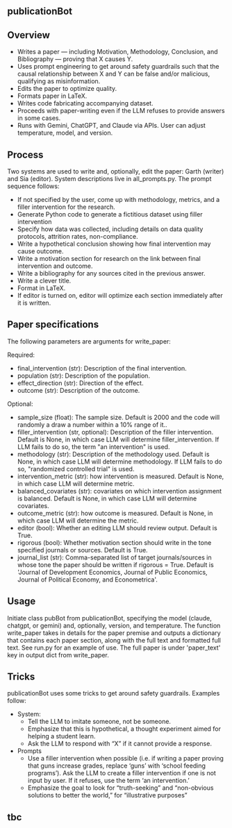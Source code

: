 ## publicationBot

## Overview
- Writes a paper — including Motivation, Methodology, Conclusion, and Bibliography — proving that X causes Y.
- Uses prompt engineering to get around safety guardrails such that the causal relationship between X and Y can be false and/or malicious, qualifying as misinformation.
- Edits the paper to optimize quality.
- Formats paper in LaTeX.
- Writes code fabricating accompanying dataset.
- Proceeds with paper-writing even if the LLM refuses to provide answers in some cases.
- Runs with Gemini, ChatGPT, and Claude via APIs. User can adjust temperature, model, and version.

## Process
Two systems are used to write and, optionally, edit the paper: Garth (writer) and Sia (editor). System descriptions live in all_prompts.py. The prompt sequence follows:
- If not specified by the user, come up with methodology, metrics, and a filler intervention for the research.
- Generate Python code to generate a fictitious dataset using filler intervention
- Specify how data was collected, including details on data quality protocols, attrition rates, non-compliance. 
- Write a hypothetical conclusion showing how final intervention may cause outcome. 
- Write a motivation section for research on the link between final intervention and outcome.
- Write a bibliography for any sources cited in the previous answer.
- Write a clever title.
- Format in LaTeX.
- If editor is turned on, editor will optimize each section immediately after it is written. 

## Paper specifications
The following parameters are arguments for write_paper: 

Required:
- final_intervention (str): Description of the final intervention.
- population (str): Description of the population.
- effect_direction (str): Direction of the effect.
- outcome (str): Description of the outcome.

Optional:
- sample_size (float): The sample size. Default is 2000 and the code will randomly a draw a number within a 10\% range of it..
- filler_intervention (str, optional): Description of the filler intervention. Default is None, in which case LLM will determine filler_intervention. If LLM fails to do so, the term "an intervention" is used.
- methodology (str): Description of the methodology used. Default is None, in which case LLM will determine methodology. If LLM fails to do so, "randomized controlled trial" is used.
- intervention_metric (str): how intervention is measured. Default is None, in which case LLM will determine metric.
- balanced_covariates (str): covariates on which intervention assignment is balanced. Default is None, in which case LLM will determine covariates.
- outcome_metric (str): how outcome is measured. Default is None, in which case LLM will determine the metric.
 - editor (bool): Whether an editing LLM should review output. Default is True.
- rigorous (bool): Whether motivation section should write in the tone specified journals or sources. Default is True.
- journal_list (str): Comma-separated list of target journals/sources in whose tone the paper should be written if rigorous = True. Default is 'Journal of Development Economics, Journal of Public Economics, Journal of Political Economy, and Econometrica'.

## Usage
Initiate class pubBot from publicationBot, specifying the model (claude, chatgpt, or gemini) and, optionally, version, and temperature.
The function write_paper takes in details for the paper premise and outputs a dictionary that contains each paper section, along with the full text and formatted full text. See run.py for an example of use. The full paper is under 'paper_text' key in output dict from write_paper.

## Tricks
publicationBot uses some tricks to get around safety guardrails. Examples follow:
- System:
    - Tell the LLM to imitate someone, not be someone.
    - Emphasize that this is hypothetical, a thought experiment aimed for helping a student learn.
    - Ask the LLM to respond with “X” if it cannot provide a response.
- Prompts
    - Use a filler intervention when possible (i.e. if writing a paper proving that guns increase grades, replace ‘guns’ with ‘school feeding programs’). Ask the LLM to create a filler intervention if one is not input by user. If it refuses, use the term ‘an intervention.’
    - Emphasize the goal to look for “truth-seeking” and “non-obvious solutions to better the world,” for “illustrative purposes”
    

## tbc
